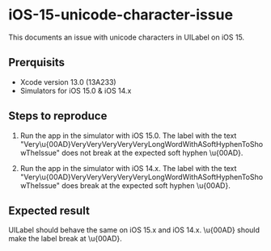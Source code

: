 # iOS-15-unicode-character-issue

This documents an issue with unicode characters in UILabel on iOS 15.

## Prerquisits
- Xcode version 13.0 (13A233)
- Simulators for iOS 15.0 & iOS 14.x

## Steps to reproduce

1. Run the app in the simulator with iOS 15.0. The label with the text "Very\u{00AD}VeryVeryVeryVeryVeryLongWordWithASoftHyphenToShowTheIssue" does not break at the expected soft hyphen \u{00AD}.

2. Run the app in the simulator with iOS 14.x. The label with the text "Very\u{00AD}VeryVeryVeryVeryVeryLongWordWithASoftHyphenToShowTheIssue" does break at the expected soft hyphen \u{00AD}.

## Expected result 

UILabel should behave the same on iOS 15.x and iOS 14.x. \u{00AD} should make the label break at \u{00AD}.
